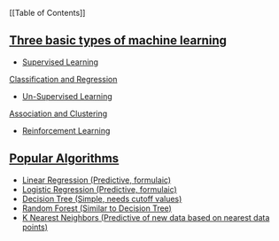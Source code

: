 [[Table of Contents]]

## <u>Three basic types of machine learning
- Supervised Learning

Classification and Regression

- Un-Supervised Learning

Association and Clustering

- Reinforcement Learning


## <u>Popular Algorithms</u>
- Linear Regression (Predictive, formulaic)
- Logistic Regression (Predictive, formulaic)
- Decision Tree (Simple, needs cutoff values)
- Random Forest (Similar to Decision Tree)
- K Nearest Neighbors (Predictive of new data based on nearest data points)